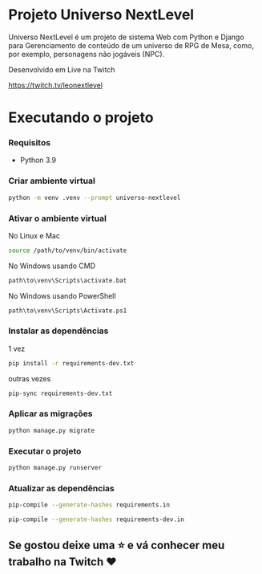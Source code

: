 # Projeto Universo NextLevel

Universo NextLevel é um projeto de sistema Web com Python e Django para
Gerenciamento de conteúdo de um universo de RPG de Mesa, como, por exemplo,
personagens não jogáveis (NPC).

Desenvolvido em Live na Twitch

https://twitch.tv/leonextlevel


# Executando o projeto

### Requisitos
* Python 3.9

### Criar ambiente virtual
```bash
python -m venv .venv --prompt universo-nextlevel
```

### Ativar o ambiente virtual
No Linux e Mac
```bash
source /path/to/venv/bin/activate
```
No Windows usando CMD
```bash
path\to\venv\Scripts\activate.bat
```
No Windows usando PowerShell
```bash
path\to\venv\Scripts\Activate.ps1
```

### Instalar as dependências

1 vez
```bash
pip install -r requirements-dev.txt
```

outras vezes
```bash
pip-sync requirements-dev.txt
```

### Aplicar as migrações
```bash
python manage.py migrate
```

### Executar o projeto
```bash
python manage.py runserver
```

### Atualizar as dependências

```bash
pip-compile --generate-hashes requirements.in

pip-compile --generate-hashes requirements-dev.in
```

## Se gostou deixe uma ⭐ e vá conhecer meu trabalho na Twitch ❤️
